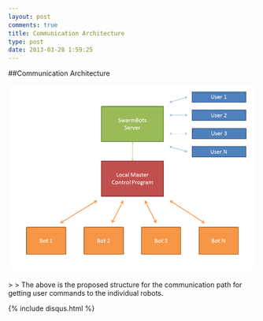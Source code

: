 ```yaml
---
layout: post
comments: true
title: Communication Architecture
type: post
date: 2013-03-28 1:59:25
---
```


##Communication Architecture

<div class="center container"><img class="bigImage" src="/img/communication.png" alt="Original Vision" /></div>
</br>
>
> The above is the proposed structure for the communication path for getting user commands to the individual robots.




{% include disqus.html %}
